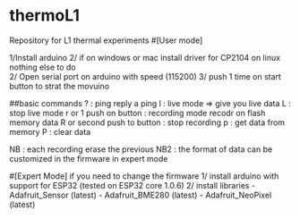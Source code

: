 # thermoL1
Repository for L1 thermal experiments
#[User mode]

1/Install arduino
2/ if on windows or mac install driver for CP2104 on linux nothing else to do  
2/ Open serial port on arduino with speed (115200)
3/ push 1 time on start button to strat the movuino 


##basic commands
? : ping reply a ping 
l : live mode => give you live data
L : stop live mode 
r or 1 push on button :  recording mode recodr on flash memory data
R or second push to button : stop recording 
p : get data from memory
P : clear data

NB : each recording erase the previous 
NB2 : the format of data can be customized in the firmware in expert mode 

#[Expert Mode] if you need to change the firmware 
1/ install arduino with support for  ESP32 (tested on ESP32 core 1.0.6)
2/ install libraries 
    - Adafruit_Sensor (latest)
    - Adafruit_BME280 (latest)
    - Adafruit_NeoPixel (latest)
